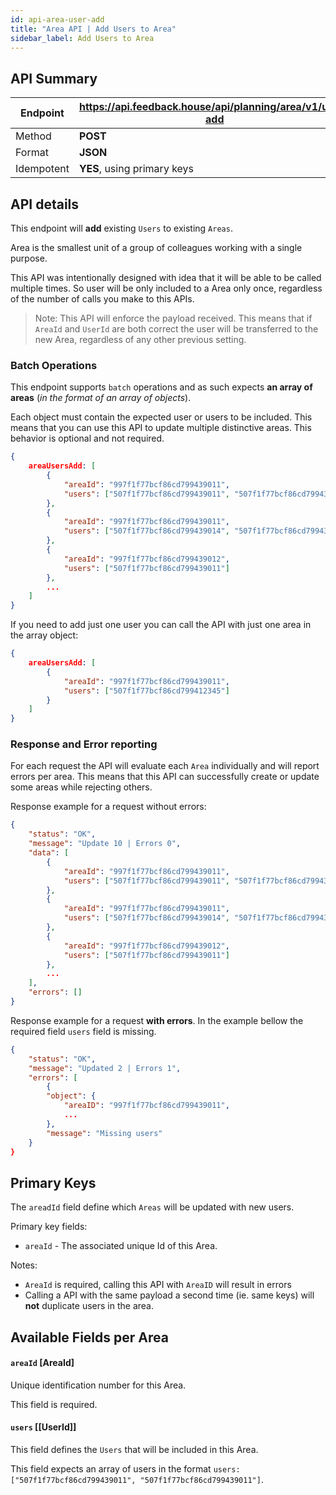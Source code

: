 ```yaml
---
id: api-area-user-add
title: "Area API | Add Users to Area"
sidebar_label: Add Users to Area
---
```


## API Summary

| Endpoint | **https://api.feedback.house/api/planning/area/v1/user-add** |
|----------|-------------------------------------------------------------|
| Method   | **POST** |
| Format   | **JSON** |
| Idempotent | **YES**, using primary keys |

## API details

This endpoint will **add** existing `Users` to existing `Areas`. 

Area is the smallest unit of a group of colleagues working with a single purpose. 

This API was intentionally designed with idea that it will be able to be called multiple times. So user will be only included to a Area only once, regardless of the number of calls you make to this APIs.

> Note: This API will enforce the payload received. This means that if `AreaId` and `UserId` are both correct the user will be transferred to the new Area, regardless of any other previous setting.

### Batch Operations

This endpoint supports `batch` operations and as such expects **an array of areas** (*in the format of an array of objects*). 

Each object must contain the expected user or users to be included. This means that you can use this API to update multiple distinctive areas. This behavior is optional and not required.

```json
{
    areaUsersAdd: [
        {
            "areaId": "997f1f77bcf86cd799439011",
            "users": ["507f1f77bcf86cd799439011", "507f1f77bcf86cd799439012"]
        },
        {  
            "areaId": "997f1f77bcf86cd799439011",
            "users": ["507f1f77bcf86cd799439014", "507f1f77bcf86cd799439016"] 
        },
        {
            "areaId": "997f1f77bcf86cd799439012", 
            "users": ["507f1f77bcf86cd799439011"] 
        },
        ...
    ]
}
```

If you need to add just one user you can call the API with just one area in the array object:

```json
{
    areaUsersAdd: [ 
        { 
            "areaId": "997f1f77bcf86cd799439011", 
            "users": ["507f1f77bcf86cd799412345"]
        }
    ]
}
```


### Response and Error reporting

For each request the API will evaluate each `Area` individually and will report errors per area. This means that this API can successfully create or update some areas while rejecting others.

Response example for a request without errors:
```json
{
    "status": "OK",
    "message": "Update 10 | Errors 0",
    "data": [
        {
            "areaId": "997f1f77bcf86cd799439011",
            "users": ["507f1f77bcf86cd799439011", "507f1f77bcf86cd799439012"]
        },
        {  
            "areaId": "997f1f77bcf86cd799439011",
            "users": ["507f1f77bcf86cd799439014", "507f1f77bcf86cd799439016"] 
        },
        {
            "areaId": "997f1f77bcf86cd799439012", 
            "users": ["507f1f77bcf86cd799439011"] 
        },
        ...
    ],
    "errors": []
}
```

Response example for a request **with errors**. In the example bellow the required field `users` field is missing.
```json
{
    "status": "OK",
    "message": "Updated 2 | Errors 1",
    "errors": [
        {
        "object": {
            "areaID": "997f1f77bcf86cd799439011",
            ...
        },
        "message": "Missing users"
    }
}
```

## Primary Keys

The `areadId` field define which `Areas` will be updated with new users.


Primary key fields:
- `areaId` - The associated unique Id of this Area.

Notes:
- `AreaId` is required, calling this API with `AreaID` will result in errors
- Calling a API with the same payload a second time (ie. same keys) will **not** duplicate users in the area.

## Available Fields per Area


#### `areaId` [AreaId] 
Unique identification number for this Area. 

This field is required.

#### `users` [[UserId]]

This field defines the `Users` that will be included in this Area. 

This field expects an array of users in the format `users: ["507f1f77bcf86cd799439011", "507f1f77bcf86cd799439011"]`. 
